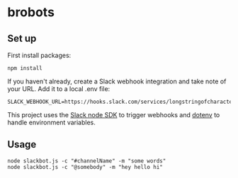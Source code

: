 # brobots

## Set up

First install packages:
```
npm install
```

If you haven't already, create a Slack webhook integration and take note of your URL. Add it to a local .env file:
```
SLACK_WEBHOOK_URL=https://hooks.slack.com/services/longstringofcharacters
```

This project uses the [Slack node SDK](https://github.com/clonn/slack-node-sdk) to trigger webhooks and [dotenv](https://github.com/motdotla/dotenv) to handle environment variables.

## Usage 
```
node slackbot.js -c "#channelName" -m "some words"
node slackbot.js -c "@somebody" -m "hey hello hi"
```
